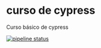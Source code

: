 # curso de cypress

Curso básico de cypress


[![pipeline status](https://gitlab.com/rafaelferreira2/cy/badges/master/pipeline.svg)](https://gitlab.com/rafaelferreira2/cy/-/commits/master)
